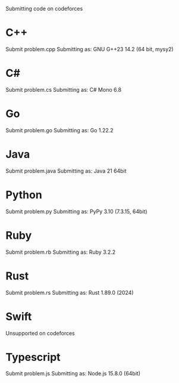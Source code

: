 Submitting code on codeforces

# C++
Submit problem.cpp
Submitting as: GNU G++23 14.2 (64 bit, mysy2)

# C#
Submit problem.cs
Submitting as: C# Mono 6.8

# Go
Submit problem.go
Submitting as: Go 1.22.2

# Java
Submit problem.java
Submitting as: Java 21 64bit

# Python
Submit problem.py
Submitting as: PyPy 3.10 (7.3.15, 64bit)

# Ruby
Submit problem.rb
Submitting as: Ruby 3.2.2

# Rust
Submit problem.rs
Submitting as: Rust 1.89.0 (2024)

# Swift
Unsupported on codeforces

# Typescript
Submit problem.js
Submitting as: Node.js 15.8.0 (64bit)